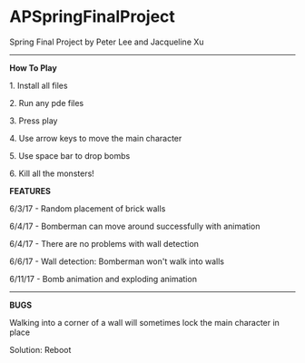 # APSpringFinalProject
Spring Final Project by Peter Lee and Jacqueline Xu <hr>

<b>How To Play</b>
<p>1. Install all files</p>
<p>2. Run any pde files</p>
<p>3. Press play</p>
<p>4. Use arrow keys to move the main character</p>
<p>5. Use space bar to drop bombs</p>
<p>6. Kill all the monsters!</p>


<b>FEATURES</b>
<p>6/3/17 - Random placement of brick walls</p>
<p>6/4/17 - Bomberman can move around successfully with animation</p>
<p>6/4/17 - There are no problems with wall detection</p>
<p>6/6/17 - Wall detection: Bomberman won't walk into walls</p>
<p>6/11/17 - Bomb animation and exploding animation</p>
<hr>

<b>BUGS</b>
<p>Walking into a corner of a wall will sometimes lock the main character in place</p>
<p>Solution: Reboot</p>





